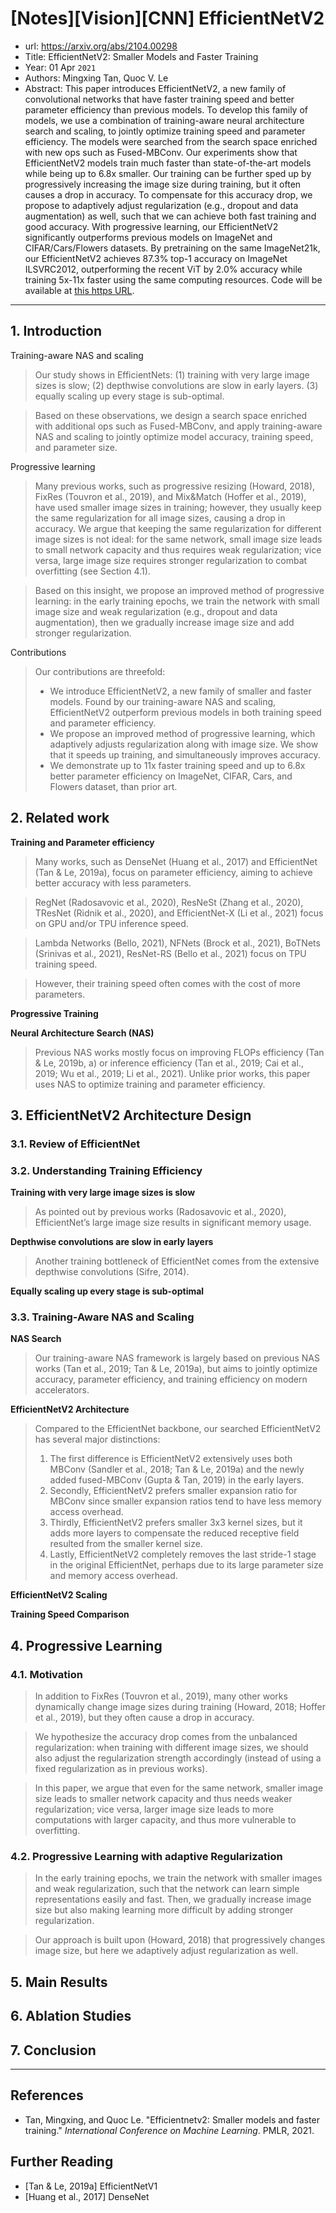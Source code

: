 # [Notes][Vision][CNN] EfficientNetV2

* url: https://arxiv.org/abs/2104.00298
* Title: EfficientNetV2: Smaller Models and Faster Training
* Year: 01 Apr `2021`
* Authors: Mingxing Tan, Quoc V. Le
* Abstract: This paper introduces EfficientNetV2, a new family of convolutional networks that have faster training speed and better parameter efficiency than previous models. To develop this family of models, we use a combination of training-aware neural architecture search and scaling, to jointly optimize training speed and parameter efficiency. The models were searched from the search space enriched with new ops such as Fused-MBConv. Our experiments show that EfficientNetV2 models train much faster than state-of-the-art models while being up to 6.8x smaller. Our training can be further sped up by progressively increasing the image size during training, but it often causes a drop in accuracy. To compensate for this accuracy drop, we propose to adaptively adjust regularization (e.g., dropout and data augmentation) as well, such that we can achieve both fast training and good accuracy. With progressive learning, our EfficientNetV2 significantly outperforms previous models on ImageNet and CIFAR/Cars/Flowers datasets. By pretraining on the same ImageNet21k, our EfficientNetV2 achieves 87.3% top-1 accuracy on ImageNet ILSVRC2012, outperforming the recent ViT by 2.0% accuracy while training 5x-11x faster using the same computing resources. Code will be available at [this https URL](https://github.com/google/automl/tree/master/efficientnetv2).

----------------------------------------------------------------------------------------------------

## 1. Introduction

Training-aware NAS and scaling

> Our study shows in EfficientNets: (1) training with very large image sizes is slow; (2) depthwise convolutions are slow in early layers. (3) equally scaling up every stage is sub-optimal.

> Based on these observations, we design a search space enriched with additional ops such as Fused-MBConv, and apply training-aware NAS and scaling to jointly optimize model accuracy, training speed, and parameter size.

Progressive learning

> Many previous works, such as progressive resizing (Howard, 2018), FixRes (Touvron et al., 2019), and Mix&Match (Hoffer et al., 2019), have used smaller image sizes in training; however, they usually keep the same regularization for all image sizes, causing a drop in accuracy. We argue that keeping the same regularization for different image sizes is not ideal: for the same network, small image size leads to small network capacity and thus requires weak regularization; vice versa, large image size requires stronger regularization to combat overfitting (see Section 4.1).

> Based on this insight, we propose an improved method of progressive learning: in the early training epochs, we train the network with small image size and weak regularization (e.g., dropout and data augmentation), then we gradually increase image size and add stronger regularization.

Contributions

> Our contributions are threefold:
> * We introduce EfficientNetV2, a new family of smaller and faster models. Found by our training-aware NAS and scaling, EfficientNetV2 outperform previous models in both training speed and parameter efficiency.
> * We propose an improved method of progressive learning, which adaptively adjusts regularization along with image size. We show that it speeds up training, and simultaneously improves accuracy.
> * We demonstrate up to 11x faster training speed and up to 6.8x better parameter efficiency on ImageNet, CIFAR, Cars, and Flowers dataset, than prior art.

## 2. Related work

**Training and Parameter efficiency**

> Many works, such as DenseNet (Huang et al., 2017) and EfficientNet (Tan & Le, 2019a), focus on parameter efficiency, aiming to achieve better accuracy with less parameters.

> RegNet (Radosavovic et al., 2020), ResNeSt (Zhang et al., 2020), TResNet (Ridnik et al., 2020), and EfficientNet-X (Li et al., 2021) focus on GPU and/or TPU inference speed.

> Lambda Networks (Bello, 2021), NFNets (Brock et al., 2021), BoTNets (Srinivas et al., 2021), ResNet-RS (Bello et al., 2021) focus on TPU training speed.

> However, their training speed often comes with the cost of more parameters.

**Progressive Training**

**Neural Architecture Search (NAS)**

> Previous NAS works mostly focus on improving FLOPs efficiency (Tan & Le, 2019b, a) or inference efficiency (Tan et al., 2019; Cai et al., 2019; Wu et al., 2019; Li et al., 2021). Unlike prior works, this paper uses NAS to optimize training and parameter efficiency.

## 3. EfficientNetV2 Architecture Design

### 3.1. Review of EfficientNet

### 3.2. Understanding Training Efficiency

**Training with very large image sizes is slow**

> As pointed out by previous works (Radosavovic et al., 2020), EfficientNet’s large image size results in significant memory usage.

**Depthwise convolutions are slow in early layers**

> Another training bottleneck of EfficientNet comes from the extensive depthwise convolutions (Sifre, 2014).

**Equally scaling up every stage is sub-optimal**

### 3.3. Training-Aware NAS and Scaling

**NAS Search**

> Our training-aware NAS framework is largely based on previous NAS works (Tan et al., 2019; Tan & Le, 2019a), but aims to jointly optimize accuracy, parameter efficiency, and training efficiency on modern accelerators.

**EfficientNetV2 Architecture**

> Compared to the EfficientNet backbone, our searched EfficientNetV2 has several major distinctions:
> 1. The first difference is EfficientNetV2 extensively uses both MBConv (Sandler et al., 2018; Tan & Le, 2019a) and the newly added fused-MBConv (Gupta & Tan, 2019) in the early layers.
> 2. Secondly, EfficientNetV2 prefers smaller expansion ratio for MBConv since smaller expansion ratios tend to have less memory access overhead.
> 3. Thirdly, EfficientNetV2 prefers smaller 3x3 kernel sizes, but it adds more layers to compensate the reduced receptive field resulted from the smaller kernel size.
> 4. Lastly, EfficientNetV2 completely removes the last stride-1 stage in the original EfficientNet, perhaps due to its large parameter size and memory access overhead.

**EfficientNetV2 Scaling**

**Training Speed Comparison**

## 4. Progressive Learning

### 4.1. Motivation

> In addition to FixRes (Touvron et al., 2019), many other works dynamically change image sizes during training (Howard, 2018; Hoffer et al., 2019), but they often cause a drop in accuracy.

> We hypothesize the accuracy drop comes from the unbalanced regularization: when training with different image sizes, we should also adjust the regularization strength accordingly (instead of using a fixed regularization as in previous works).

> In this paper, we argue that even for the same network, smaller image size leads to smaller network capacity and thus needs weaker regularization; vice versa, larger image size leads to more computations with larger capacity, and thus more vulnerable to overfitting.

### 4.2. Progressive Learning with adaptive Regularization

> In the early training epochs, we train the network with smaller images and weak regularization, such that the network can learn simple representations easily and fast. Then, we gradually increase image size but also making learning more difficult by adding stronger regularization.

> Our approach is built upon  (Howard, 2018) that progressively changes image size, but here we adaptively adjust regularization as well.

## 5. Main Results

## 6. Ablation Studies

## 7. Conclusion

----------------------------------------------------------------------------------------------------

## References

* Tan, Mingxing, and Quoc Le. "Efficientnetv2: Smaller models and faster training." *International Conference on Machine Learning*. PMLR, 2021.

## Further Reading

* [Tan & Le, 2019a] EfficientNetV1
* [Huang et al., 2017] DenseNet
